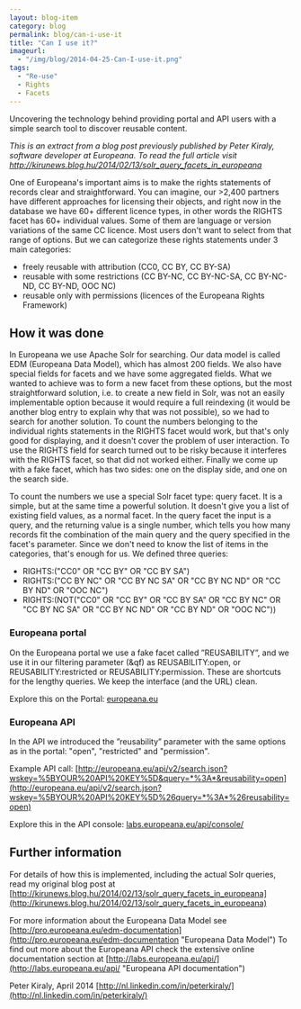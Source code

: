 ```yaml
---
layout: blog-item
category: blog
permalink: blog/can-i-use-it
title: "Can I use it?"
imageurl: 
  - "/img/blog/2014-04-25-Can-I-use-it.png"
tags: 
  - "Re-use"
  - Rights
  - Facets
---
```


Uncovering the technology behind providing portal and API users with a simple search tool to discover reusable content.

<em>This is an extract from a blog post previously published by Peter Kiraly, software developer at Europeana. To read the full article visit <a href="http://kirunews.blog.hu/2014/02/13/solr_query_facets_in_europeana">http://kirunews.blog.hu/2014/02/13/solr_query_facets_in_europeana</a></em>

One of Europeana's important aims is to make the rights statements of records clear and straightforward. You can imagine, our >2,400 partners have different approaches for licensing their objects, and right now in the database we have 60+ different licence types, in other words the RIGHTS facet has 60+ individual values. Some of them are language or version variations of the same CC licence. Most users don't want to select from that range of options. But we can categorize these rights statements under 3 main categories:

- freely reusable with attribution (CC0, CC BY, CC BY-SA)
- reusable with some restrictions (CC BY-NC, CC BY-NC-SA, CC BY-NC-ND, CC BY-ND, OOC NC)
- reusable only with permissions (licences of the Europeana Rights Framework)

## How it was done

In Europeana we use Apache Solr for searching. Our data model is called EDM (Europeana Data Model), which has almost 200 fields. We also have special fields for facets and we have some aggregated fields. What we wanted to achieve was to form a new facet from these options, but the most straightforward solution, i.e. to create a new field in Solr, was not an easily implementable option because it would require a full reindexing (it would be another blog entry to explain why that was not possible), so we had to search for another solution. To count the numbers belonging to the individual rights statements in the RIGHTS facet would work, but that's only good for displaying, and it doesn't cover the problem of user interaction. To use the RIGHTS field for search turned out to be risky because it interferes with the RIGHTS facet, so that did not worked either. Finally we come up with a fake facet, which has two sides: one on the display side, and one on the search side.

To count the numbers we use a special Solr facet type: query facet. It is a simple, but at the same time a powerful solution. It doesn't give you a list of existing field values, as a normal facet. In the query facet the input is a query, and the returning value is a single number, which tells you how many records fit the combination of the main query and the query specified in the facet's parameter. Since we don't need to know the list of items in the categories, that's enough for us. We defined three queries:

- RIGHTS:("CC0" OR "CC BY" OR "CC BY SA")
- RIGHTS:("CC BY NC" OR "CC BY NC SA" OR "CC BY NC ND" OR "CC BY ND" OR "OOC NC")
- RIGHTS:(NOT("CC0" OR "CC BY" OR "CC BY SA" OR "CC BY NC" OR "CC BY NC SA" OR "CC BY NC ND" OR "CC BY ND" OR "OOC NC"))

### Europeana portal

On the Europeana portal we use a fake facet called ”REUSABILITY”, and we use it in our filtering parameter (&qf) as REUSABILITY:open, or REUSABILITY:restricted or REUSABILITY:permission. These are shortcuts for the lengthy queries. We keep the interface (and the URL) clean.

Explore this on the Portal: [europeana.eu](http://www.europeana.eu "Europeana portal")

### Europeana API

In the API we introduced the ”reusability” parameter with the same options as in the portal: "open", "restricted" and "permission".

Example API call: [http://europeana.eu/api/v2/search.json?wskey=%5BYOUR%20API%20KEY%5D&query=*%3A*&reusability=open](http://europeana.eu/api/v2/search.json?wskey=%5BYOUR%20API%20KEY%5D%26query=*%3A*%26reusability=open)

Explore this in the API console: [labs.europeana.eu/api/console/](http://labs.europeana.eu/api/console/ "Europeana APi console")


## Further information

For details of how this is implemented, including the actual Solr queries, read my original blog post at [http://kirunews.blog.hu/2014/02/13/solr_query_facets_in_europeana](http://kirunews.blog.hu/2014/02/13/solr_query_facets_in_europeana)

For more information about the Europeana Data Model see [http://pro.europeana.eu/edm-documentation](http://pro.europeana.eu/edm-documentation "Europeana Data Model")
To find out more about the Europeana API check the extensive online documentation section at [http://labs.europeana.eu/api/](http://labs.europeana.eu/api/ "Europeana API documentation")

Peter Kiraly, April 2014
[http://nl.linkedin.com/in/peterkiraly/](http://nl.linkedin.com/in/peterkiraly/)
